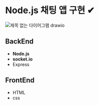 # Node.js 채팅 앱 구현 ✔

![제목 없는 다이어그램 drawio](https://github.com/ParkJinWu/chattingApp/assets/110481735/a3a1c310-f20e-4d34-9a3b-8031a0b82d70)

## BackEnd
  - **Node.js**
  - **socket.io**
  - Express

## FrontEnd
  - HTML
  - css
